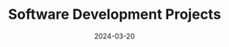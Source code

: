---
layout: "list"
main-section: true
coverimage: ../assets/category_software_development_1712444138051_0.jpg
title: Software Development Projects
tags:
categories:
date: 2024-03-20
lastMod: 2024-04-06
---